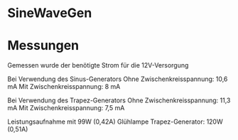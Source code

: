 SineWaveGen
===========


Messungen
===========

Gemessen wurde der benötigte Strom für die 12V-Versorgung

Bei Verwendung des Sinus-Generators
Ohne Zwischenkreisspannung:		10,6 mA
Mit Zwischenkreisspannung:		8 mA

Bei Verwendung des Trapez-Generators
Ohne Zwischenkreisspannung:		11,3 mA
Mit Zwischenkreisspannung:		7,5 mA



Leistungsaufnahme mit 99W (0,42A) Glühlampe
Trapez-Generator:				120W (0,51A)
